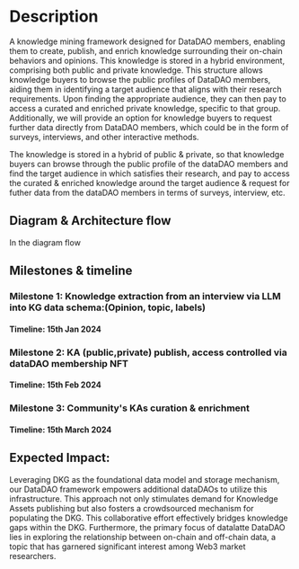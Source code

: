 # Description
A knowledge mining framework designed for DataDAO members, enabling them to create, publish, and enrich knowledge surrounding their on-chain behaviors and opinions. This knowledge is stored in a hybrid environment, comprising both public and private knowledge. This structure allows knowledge buyers to browse the public profiles of DataDAO members, aiding them in identifying a target audience that aligns with their research requirements. Upon finding the appropriate audience, they can then pay to access a curated and enriched private knowledge, specific to that group. Additionally, we will provide an option for knowledge buyers to request further data directly from DataDAO members, which could be in the form of surveys, interviews, and other interactive methods.

The knowledge is stored in a hybrid of public & private, so that knowledge buyers can browse through the public profile of the dataDAO members and find the target audience in which satisfies their research, and pay to access the curated & enriched knowledge around the target audience & request for futher data from the dataDAO members in terms of surveys, interview, etc.

## Diagram & Architecture flow
In the diagram flow


## Milestones & timeline
### Milestone 1: Knowledge extraction from an interview via LLM into KG data schema:(Opinion, topic, labels)
#### Timeline: 15th Jan 2024

### Milestone 2: KA (public,private) publish, access controlled via dataDAO membership NFT
#### Timeline: 15th Feb 2024

### Milestone 3: Community's KAs curation & enrichment
#### Timeline: 15th March 2024

## Expected Impact:
Leveraging DKG as the foundational data model and storage mechanism, our DataDAO framework empowers additional dataDAOs to utilize this infrastructure. This approach not only stimulates demand for Knowledge Assets publishing but also fosters a crowdsourced mechanism for populating the DKG. This collaborative effort effectively bridges knowledge gaps within the DKG. 
Furthermore, the primary focus of datalatte DataDAO lies in exploring the relationship between on-chain and off-chain data, a topic that has garnered significant interest among Web3 market researchers.
